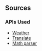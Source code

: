 ## Sources
### APIs Used 
- [Weather](https://www.weatherapi.com/my/)
- [Translate](https://pypi.org/project/deep-translator/)
- [Math parser](https://pypi.org/project/cexprtk/)
